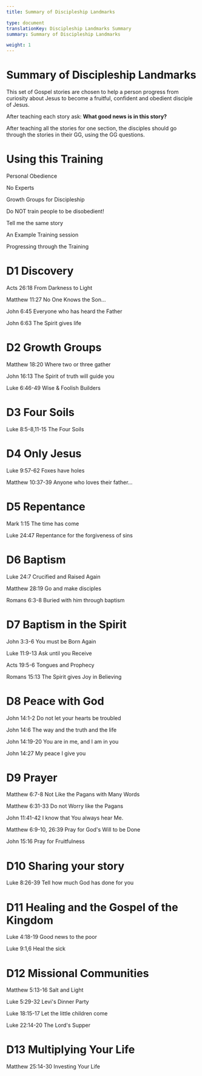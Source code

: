 ```yaml
---
title: Summary of Discipleship Landmarks

type: document
translationKey: Discipleship Landmarks Summary
summary: Summary of Discipleship Landmarks

weight: 1
---
```

# Summary of Discipleship Landmarks
This set of Gospel stories are chosen to help a person progress from curiosity about Jesus to become a fruitful, confident and obedient disciple of Jesus.

After teaching each story ask: **What good news is in this story?**

After teaching all the stories for one section, the disciples should go through the stories in their GG, using the GG questions.
# Using this Training

Personal Obedience<br>

No Experts<br>

Growth Groups for Discipleship<br>

Do NOT train people to be disobedient!<br>

Tell me the same story<br>

An Example Training session<br>

Progressing through the Training
# D1 Discovery

Acts 26:18 From Darkness to Light<br>

Matthew 11:27 No One Knows the Son...<br>

John 6:45 Everyone who has heard the Father<br>

John 6:63 The Spirit gives life
# D2 Growth Groups

Matthew 18:20 Where two or three gather<br>

John 16:13 The Spirit of truth will guide you<br>

Luke 6:46-49 Wise & Foolish Builders
# D3 Four Soils

Luke 8:5-8,11-15 The Four Soils
# D4 Only Jesus

Luke 9:57-62 Foxes have holes<br>

Matthew 10:37-39 Anyone who loves their father...
# D5 Repentance

Mark 1:15 The time has come<br>

Luke 24:47 Repentance for the forgiveness of sins
# D6 Baptism

Luke 24:7 Crucified and Raised Again<br>

Matthew 28:19 Go and make disciples<br>

Romans 6:3-8 Buried with him through baptism
# D7 Baptism in the Spirit

John 3:3-6 You must be Born Again<br>

Luke 11:9-13 Ask until you Receive<br>

Acts 19:5-6 Tongues and Prophecy<br>

Romans 15:13 The Spirit gives Joy in Believing
# D8 Peace with God

John 14:1-2 Do not let your hearts be troubled<br>

John 14:6 The way and the truth and the life<br>

John 14:19-20 You are in me, and I am in you<br>

John 14:27 My peace I give you
# D9 Prayer

Matthew 6:7-8 Not Like the Pagans with Many Words<br>

Matthew 6:31-33 Do not Worry like the Pagans<br>

John 11:41-42 I know that You always hear Me.<br>

Matthew 6:9-10, 26:39 Pray for God's Will to be Done<br>

John 15:16 Pray for Fruitfulness
# D10 Sharing your story

Luke 8:26-39 Tell how much God has done for you
# D11 Healing and the Gospel of the Kingdom

Luke 4:18-19 Good news to the poor<br>

Luke 9:1,6 Heal the sick
# D12 Missional Communities

Matthew 5:13-16 Salt and Light<br>

Luke 5:29-32 Levi's Dinner Party<br>

Luke 18:15-17 Let the little children come<br>

Luke 22:14-20 The Lord's Supper
# D13 Multiplying Your Life

Matthew 25:14-30 Investing Your Life